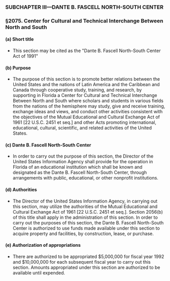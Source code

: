 ### SUBCHAPTER III—DANTE B. FASCELL NORTH-SOUTH CENTER

### §2075. Center for Cultural and Technical Interchange Between North and South
#### (a) Short title
* This section may be cited as the "Dante B. Fascell North-South Center Act of 1991"

#### (b) Purpose
* The purpose of this section is to promote better relations between the United States and the nations of Latin America and the Caribbean and Canada through cooperative study, training, and research, by supporting in Florida a Center for Cultural and Technical Interchange Between North and South where scholars and students in various fields from the nations of the hemisphere may study, give and receive training, exchange ideas and views, and conduct other activities consistent with the objectives of the Mutual Educational and Cultural Exchange Act of 1961 [22 U.S.C. 2451 et seq.] and other Acts promoting international, educational, cultural, scientific, and related activities of the United States.

#### (c) Dante B. Fascell North-South Center
* In order to carry out the purpose of this section, the Director of the United States Information Agency shall provide for the operation in Florida of an educational institution which shall be known and designated as the Dante B. Fascell North-South Center, through arrangements with public, educational, or other nonprofit institutions.

#### (d) Authorities
* The Director of the United States Information Agency, in carrying out this section, may utilize the authorities of the Mutual Educational and Cultural Exchange Act of 1961 [22 U.S.C. 2451 et seq.]. Section 2056(b) of this title shall apply in the administration of this section. In order to carry out the purposes of this section, the Dante B. Fascell North-South Center is authorized to use funds made available under this section to acquire property and facilities, by construction, lease, or purchase.

#### (e) Authorization of appropriations
* There are authorized to be appropriated $5,000,000 for fiscal year 1992 and $10,000,000 for each subsequent fiscal year to carry out this section. Amounts appropriated under this section are authorized to be available until expended.